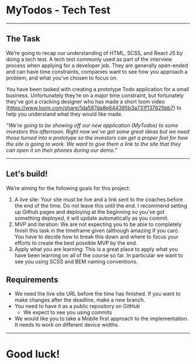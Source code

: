 <!-- _class: lead -->

# MyTodos - Tech Test

---

<!-- _class: activity -->

## The Task

We’re going to recap our understanding of HTML, SCSS, and React JS by doing a tech test.
A tech test commonly used as part of the interview process when applying for a developer
job. They are generally open-ended and can have time constraints, companies want to see
how you approach a problem, and what you’ve chosen to focus on.

You have been tasked with creating a prototype Todo application for a small business.  Unfortunately they’re on a major time constraint, but fortunately they’ve got a cracking designer who has made a short loom video (https://www.loom.com/share/1da587da8e644395b3a731f137825bb7) to help you understand what they would like made.


<p style="font-style: italic";>“We’re going to be showing off our new application (MyTodos) to some investors this
afternoon. Right now we’ve got some great ideas but we need those turned into a prototype
so the investors can get a proper feel for how the site is going to work. We want to give them a
link to the site that they can open it on their phones during our demo.”</p>

---

<!-- _class: activity -->

## Let's build!

We’re aiming for the following goals for this project:

1. <span class="highlight">A live site:</span> Your site must be live and a link sent to the coaches before the end of the time. Do not leave this until the end. I recommend setting up Github pages and deploying at the beginning so you’ve got something deployed, it will update automatically as you commit.
2. <span class="highlight">MVP and iteration:</span> We are not expecting you to be able to completely finish this task in the timeframe given (although amazing if you can). You have to decide how to break this down and where to focus your efforts to create the best possible MVP by the end.
3. <span class="highlight">Apply what you are learning:</span> This is a great place to apply what you have been learning on all of the course so far. In particular we want to see you using SCSS and BEM naming conventions.

## Requirements

- We need the live site URL before the time has finished. If you want to make changes after the deadline, make a new branch.
- You need to have it as a public repository on GitHub
  - We expect to see you using commits
- We would like you to take a Mobile first approach to the implementation. It needs to work on different device widths.

---

<div class="flex" >

# Good luck!

</div>